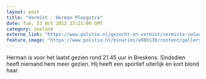 ```yaml
---
layout: post
title: "Vermist - Herman Ploegstra"
date: Tue, 23 Oct 2012 13:21:00 GMT
category: zeeland
externe_link: "https://www.politie.nl/gezocht-en-vermist/vermiste-volwassenen/2010/oktober/08-herman-ploegstra.html"
feature_image: "https://www.politie.nl/binaries/w98h130/content/gallery/politie/vermist/vermiste-volwassenen/2010/oktober/herman-ploegstra2.jpg"
---
```


Herman is voor het laatst gezien rond 21.45 uur in Breskens. Sindsdien heeft niemand hem meer gezien. Hij heeft een sportief uiterlijk en kort blond haar.
